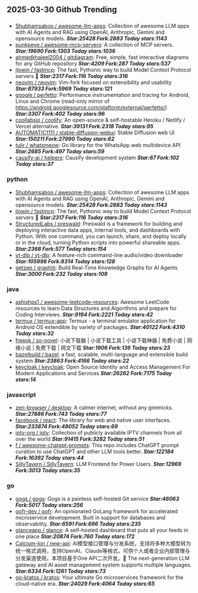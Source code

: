 ## 2025-03-30 Github Trending

### 
* [Shubhamsaboo / awesome-llm-apps](https://github.com/Shubhamsaboo/awesome-llm-apps): Collection of awesome LLM apps with AI Agents and RAG using OpenAI, Anthropic, Gemini and opensource models. ***Star:25428 Fork:2883 Today stars:1143***
* [punkpeye / awesome-mcp-servers](https://github.com/punkpeye/awesome-mcp-servers): A collection of MCP servers. ***Star:19690 Fork:1303 Today stars:1036***
* [ahmedkhaleel2004 / gitdiagram](https://github.com/ahmedkhaleel2004/gitdiagram): Free, simple, fast interactive diagrams for any GitHub repository ***Star:4209 Fork:287 Today stars:537***
* [jlowin / fastmcp](https://github.com/jlowin/fastmcp): The fast, Pythonic way to build Model Context Protocol servers 🚀 ***Star:2317 Fork:116 Today stars:316***
* [neovim / neovim](https://github.com/neovim/neovim): Vim-fork focused on extensibility and usability ***Star:87933 Fork:5969 Today stars:121***
* [google / perfetto](https://github.com/google/perfetto): Performance instrumentation and tracing for Android, Linux and Chrome (read-only mirror of https://android.googlesource.com/platform/external/perfetto/) ***Star:3307 Fork:402 Today stars:96***
* [coollabsio / coolify](https://github.com/coollabsio/coolify): An open-source & self-hostable Heroku / Netlify / Vercel alternative. ***Star:39131 Fork:2318 Today stars:95***
* [AUTOMATIC1111 / stable-diffusion-webui](https://github.com/AUTOMATIC1111/stable-diffusion-webui): Stable Diffusion web UI ***Star:150211 Fork:27990 Today stars:62***
* [tulir / whatsmeow](https://github.com/tulir/whatsmeow): Go library for the WhatsApp web multidevice API ***Star:2685 Fork:497 Today stars:59***
* [causify-ai / helpers](https://github.com/causify-ai/helpers): Causify development system ***Star:67 Fork:102 Today stars:37***

### python
* [Shubhamsaboo / awesome-llm-apps](https://github.com/Shubhamsaboo/awesome-llm-apps): Collection of awesome LLM apps with AI Agents and RAG using OpenAI, Anthropic, Gemini and opensource models. ***Star:25428 Fork:2883 Today stars:1143***
* [jlowin / fastmcp](https://github.com/jlowin/fastmcp): The fast, Pythonic way to build Model Context Protocol servers 🚀 ***Star:2317 Fork:116 Today stars:316***
* [StructuredLabs / preswald](https://github.com/StructuredLabs/preswald): Preswald is a framework for building and deploying interactive data apps, internal tools, and dashboards with Python. With one command, you can launch, share, and deploy locally or in the cloud, turning Python scripts into powerful shareable apps. ***Star:2368 Fork:577 Today stars:154***
* [yt-dlp / yt-dlp](https://github.com/yt-dlp/yt-dlp): A feature-rich command-line audio/video downloader ***Star:105998 Fork:8314 Today stars:128***
* [getzep / graphiti](https://github.com/getzep/graphiti): Build Real-Time Knowledge Graphs for AI Agents ***Star:3000 Fork:232 Today stars:109***

### java
* [ashishps1 / awesome-leetcode-resources](https://github.com/ashishps1/awesome-leetcode-resources): Awesome LeetCode resources to learn Data Structures and Algorithms and prepare for Coding Interviews. ***Star:9194 Fork:2221 Today stars:42***
* [termux / termux-app](https://github.com/termux/termux-app): Termux - a terminal emulator application for Android OS extendible by variety of packages. ***Star:40122 Fork:4310 Today stars:32***
* [freeok / so-novel](https://github.com/freeok/so-novel): 小说下载器 | 小说下载工具 | 小说下载神器 | 免费小说 | 网络小说 | 免费下载 | 网文下载 ***Star:1906 Fork:136 Today stars:23***
* [bazelbuild / bazel](https://github.com/bazelbuild/bazel): a fast, scalable, multi-language and extensible build system ***Star:23863 Fork:4166 Today stars:22***
* [keycloak / keycloak](https://github.com/keycloak/keycloak): Open Source Identity and Access Management For Modern Applications and Services ***Star:26262 Fork:7175 Today stars:14***

### javascript
* [zen-browser / desktop](https://github.com/zen-browser/desktop): A calmer internet, without any gimmicks. ***Star:27886 Fork:743 Today stars:77***
* [facebook / react](https://github.com/facebook/react): The library for web and native user interfaces. ***Star:233874 Fork:48052 Today stars:69***
* [iptv-org / iptv](https://github.com/iptv-org/iptv): Collection of publicly available IPTV channels from all over the world ***Star:91415 Fork:3282 Today stars:51***
* [f / awesome-chatgpt-prompts](https://github.com/f/awesome-chatgpt-prompts): This repo includes ChatGPT prompt curation to use ChatGPT and other LLM tools better. ***Star:122184 Fork:16392 Today stars:44***
* [SillyTavern / SillyTavern](https://github.com/SillyTavern/SillyTavern): LLM Frontend for Power Users. ***Star:12969 Fork:3013 Today stars:35***

### go
* [gogs / gogs](https://github.com/gogs/gogs): Gogs is a painless self-hosted Git service ***Star:46063 Fork:5017 Today stars:256***
* [gofr-dev / gofr](https://github.com/gofr-dev/gofr): An opinionated GoLang framework for accelerated microservice development. Built in support for databases and observability. ***Star:6591 Fork:696 Today stars:235***
* [glanceapp / glance](https://github.com/glanceapp/glance): A self-hosted dashboard that puts all your feeds in one place ***Star:20874 Fork:760 Today stars:172***
* [Calcium-Ion / new-api](https://github.com/Calcium-Ion/new-api): AI模型接口管理与分发系统，支持将多种大模型转为统一格式调用，支持OpenAI、Claude等格式，可供个人或者企业内部管理与分发渠道使用，本项目基于One API二次开发。🍥 The next-generation LLM gateway and AI asset management system supports multiple languages. ***Star:6334 Fork:1261 Today stars:73***
* [go-kratos / kratos](https://github.com/go-kratos/kratos): Your ultimate Go microservices framework for the cloud-native era. ***Star:24029 Fork:4064 Today stars:65***
